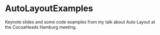 AutoLayoutExamples
==================

Keynote slides and some code examples from my talk about Auto Layout at the CocoaHeads Hamburg meeting.
